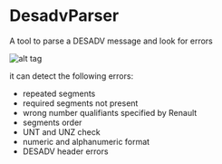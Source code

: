 DesadvParser
============

A tool to parse a DESADV message and look for errors


![alt tag](https://lh3.googleusercontent.com/fJHRB7XsEhk-QCS-ozmzhH2zESiEgAt8rhZRjFR5hGVAOr8rZu3_lBUeJ_O6QL-90AA-k790wsQ)

it can detect the following errors:

- repeated segments 
- required segments not present
- wrong number qualifiants specified by Renault
- segments order
- UNT and UNZ check
- numeric and alphanumeric format
- DESADV header errors
